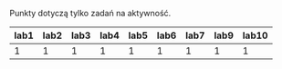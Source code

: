 Punkty dotyczą tylko zadań na aktywność.

| lab1 | lab2 | lab3 | lab4 | lab5 | lab6 | lab7 | lab9 | lab10 |
|------|------|------|------|------|------|------|------|-------|
|    1 |    1 |    1 |    1 |    1 |    1 |    1 |    1 |     1 |
